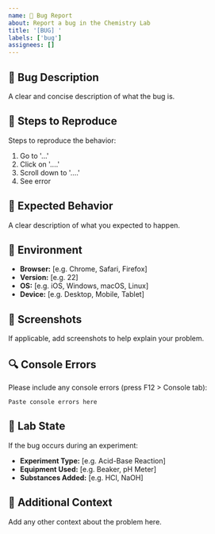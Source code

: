 ```yaml
---
name: 🐛 Bug Report
about: Report a bug in the Chemistry Lab
title: '[BUG] '
labels: ['bug']
assignees: []
---
```


## 🧪 Bug Description
A clear and concise description of what the bug is.

## 🔬 Steps to Reproduce
Steps to reproduce the behavior:
1. Go to '...'
2. Click on '....'
3. Scroll down to '....'
4. See error

## 🎯 Expected Behavior
A clear description of what you expected to happen.

## 📱 Environment
- **Browser:** [e.g. Chrome, Safari, Firefox]
- **Version:** [e.g. 22]
- **OS:** [e.g. iOS, Windows, macOS, Linux]
- **Device:** [e.g. Desktop, Mobile, Tablet]

## 📸 Screenshots
If applicable, add screenshots to help explain your problem.

## 🔍 Console Errors
Please include any console errors (press F12 > Console tab):
```
Paste console errors here
```

## 🧪 Lab State
If the bug occurs during an experiment:
- **Experiment Type:** [e.g. Acid-Base Reaction]
- **Equipment Used:** [e.g. Beaker, pH Meter]
- **Substances Added:** [e.g. HCl, NaOH]

## 📝 Additional Context
Add any other context about the problem here.
